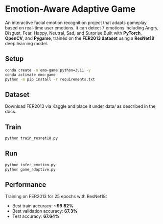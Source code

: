 # Emotion-Aware Adaptive Game 
An interactive facial emotion recognition project that adapts gameplay based on real-time user emotions. It can detect 7 emotions including Angry, Disgust, Fear, Happy, Neutral, Sad, and Surprise
Built with **PyTorch**, **OpenCV**, and **Pygame**, trained on the **FER2013 dataset** using a **ResNet18** deep learning model.

## Setup
```bash
conda create -n emo-game python=3.11 -y
conda activate emo-game
python -m pip install -r requirements.txt
```

## Dataset

Download FER2013 via Kaggle and place it under data/ as described in the docs.

## Train
```bash
python train_resnet18.py
```

## Run
```bash
python infer_emotion.py
python game_adaptive.py
```
## Performance

Training on FER2013 for 25 epochs with ResNet18:

- Best train accuracy: **~99.82%**
- Best validation accuracy: **67.3%**
- Test accuracy: **67.64%**
